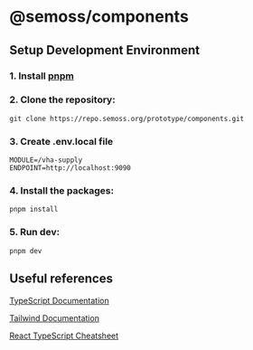 # @semoss/components

## Setup Development Environment

### 1. Install **[pnpm](https://pnpm.io/installation)**

### 2. Clone the repository:

```
git clone https://repo.semoss.org/prototype/components.git
```

### 3. Create .env.local file

```
MODULE=/vha-supply
ENDPOINT=http://localhost:9090
```

### 4. Install the packages:

```
pnpm install
```

### 5. Run dev:

```
pnpm dev
```

## Useful references

[TypeScript Documentation](https://www.typescriptlang.org/docs/)

[Tailwind Documentation](https://tailwindcss.com/docs)

[React TypeScript Cheatsheet](https://react-typescript-cheatsheet.netlify.app/docs/basic/setup)
